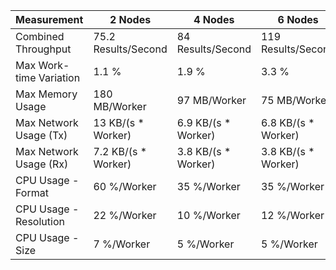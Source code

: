| Measurement             | 2 Nodes              | 4 Nodes              | 6 Nodes              |
| ----------------------- | -------------------- | -------------------- | -------------------- |
| Combined Throughput     | 75.2 Results/Second  | 84 Results/Second    | 119 Results/Second   |
| Max Work-time Variation | 1.1 %                | 1.9 %                | 3.3 %                |
| Max Memory Usage        | 180 MB/Worker        | 97 MB/Worker         | 75 MB/Worker         |
| Max Network Usage (Tx)  | 13 KB/(s \* Worker)  | 6.9 KB/(s \* Worker) | 6.8 KB/(s \* Worker) |
| Max Network Usage (Rx)  | 7.2 KB/(s \* Worker) | 3.8 KB/(s \* Worker) | 3.8 KB/(s \* Worker) |
| CPU Usage - Format      | 60 %/Worker          | 35 %/Worker          | 35 %/Worker          |
| CPU Usage - Resolution  | 22 %/Worker          | 10 %/Worker          | 12 %/Worker          |
| CPU Usage - Size        | 7 %/Worker           | 5 %/Worker           | 5 %/Worker           |
